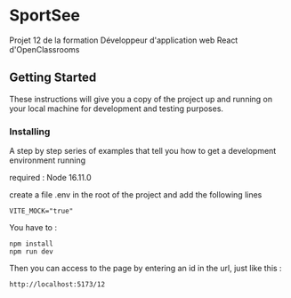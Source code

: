 # SportSee

Projet 12 de la formation Développeur d'application web React d'OpenClassrooms

## Getting Started

These instructions will give you a copy of the project up and running on
your local machine for development and testing purposes.

### Installing

A step by step series of examples that tell you how to get a development
environment running

required : Node 16.11.0

create a file .env in the root of the project and add the following lines

    VITE_MOCK="true"

You have to :

    npm install
    npm run dev

Then you can access to the page by entering an id in the url, just like this :

    http://localhost:5173/12
